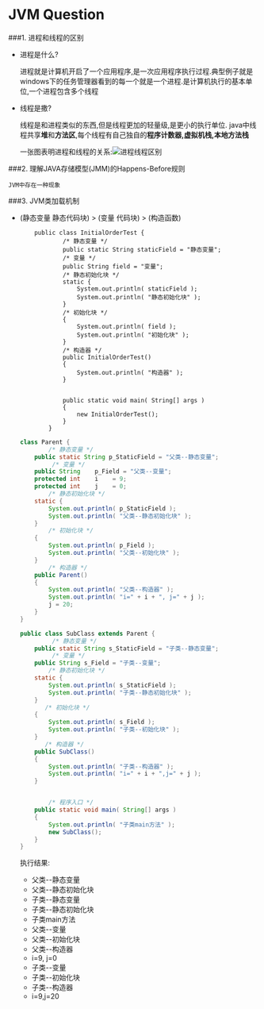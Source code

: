 # JVM Question 
###1. 进程和线程的区别
- 进程是什么?

  进程就是计算机开启了一个应用程序,是一次应用程序执行过程.典型例子就是windows下的任务管理器看到的每一个就是一个进程.是计算机执行的基本单位,一个进程包含多个线程
- 线程是撒? 
  
  线程是和进程类似的东西,但是线程更加的轻量级,是更小的执行单位. java中线程共享**堆**和**方法区**,每个线程有自己独自的**程序计数器,虚拟机栈,本地方法栈**
  
  一张图表明进程和线程的关系:![进程线程区别](https://diycode.b0.upaiyun.com/photo/2019/ff96fed0e2a354bb16bbc84dcedf503a.png)

###2.  理解JAVA存储模型(JMM)的Happens-Before规则 

 
    JVM中存在一种现象

###3. JVM类加载机制

  - (静态变量 静态代码块) > (变量 代码块) > (构造函数)
  
    ```
        public class InitialOrderTest {
            	/* 静态变量 */
            	public static String staticField = "静态变量";
            	/* 变量 */
            	public String field = "变量";
            	/* 静态初始化块 */
            	static {
            		System.out.println( staticField );
            		System.out.println( "静态初始化块" );
            	}
            	/* 初始化块 */
            	{
            		System.out.println( field );
            		System.out.println( "初始化块" );
            	}
            	/* 构造器 */
            	public InitialOrderTest()
            	{
            		System.out.println( "构造器" );
            	}
            
            
            	public static void main( String[] args )
            	{
            		new InitialOrderTest();
            	}
            }
    ```
          
    ```java
    class Parent {
            /* 静态变量 */
        public static String p_StaticField = "父类--静态变量";
             /* 变量 */
        public String    p_Field = "父类--变量";
        protected int    i    = 9;
        protected int    j    = 0;
            /* 静态初始化块 */
        static {
            System.out.println( p_StaticField );
            System.out.println( "父类--静态初始化块" );
        }
            /* 初始化块 */
        {
            System.out.println( p_Field );
            System.out.println( "父类--初始化块" );
        }
            /* 构造器 */
        public Parent()
        {
            System.out.println( "父类--构造器" );
            System.out.println( "i=" + i + ", j=" + j );
            j = 20;
        }
    }
    
    public class SubClass extends Parent {
             /* 静态变量 */
        public static String s_StaticField = "子类--静态变量";
             /* 变量 */
        public String s_Field = "子类--变量";
            /* 静态初始化块 */
        static {
            System.out.println( s_StaticField );
            System.out.println( "子类--静态初始化块" );
        }
           /* 初始化块 */
        {
            System.out.println( s_Field );
            System.out.println( "子类--初始化块" );
        }
           /* 构造器 */
        public SubClass()
        {
            System.out.println( "子类--构造器" );
            System.out.println( "i=" + i + ",j=" + j );
        }
    
    
            /* 程序入口 */
        public static void main( String[] args )
        {
            System.out.println( "子类main方法" );
            new SubClass();
        }
    }
    ```
    执行结果:
      - 父类--静态变量 
      - 父类--静态初始化块 
      - 子类--静态变量
      - 子类--静态初始化块 
      -  子类main方法 
      - 父类--变量 
      - 父类--初始化块 
      - 父类--构造器
      - i=9, j=0 
      - 子类--变量
      - 子类--初始化块 
      - 子类--构造器 
      - i=9,j=20

    
